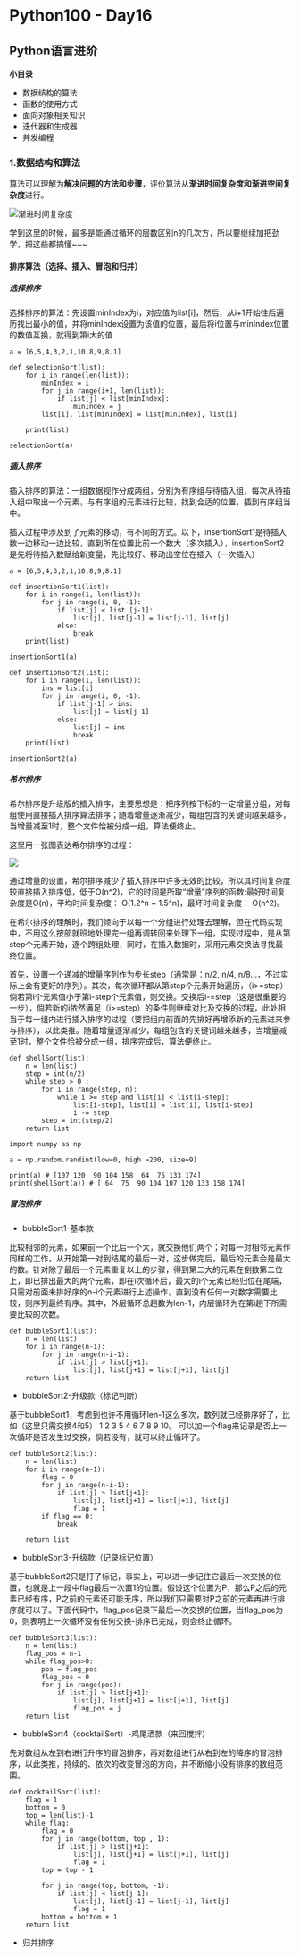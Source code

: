 # Python100 - Day16
## Python语言进阶

**小目录**

+ 数据结构的算法
+ 函数的使用方式
+ 面向对象相关知识
+ 迭代器和生成器
+ 并发编程

### 1.数据结构和算法

算法可以理解为**解决问题的方法和步骤**，评价算法从**渐进时间复杂度和渐进空间复杂度**进行。

![渐进时间复杂度](./time_complexity.jpg)

学到这里的时候，最多是能通过循环的层数区别n的几次方，所以要继续加把劲学，把这些都搞懂~~~

#### 排序算法（选择、插入、冒泡和归并）

##### 选择排序

选择排序的算法：先设置minIndex为i，对应值为list[i]，然后，从i+1开始往后遍历找出最小的值，并将minIndex设置为该值的位置，最后将i位置与minIndex位置的数值互换，就得到第i大的值
	
	a = [6,5,4,3,2,1,10,8,9,8.1]
	
	def selectionSort(list):
		for i in range(len(list)):
			minIndex = i
			for j in range(i+1, len(list)):
				if list[j] < list[minIndex]:
					minIndex = j
			list[i], list[minIndex] = list[minIndex], list[i]
	
		print(list)
	
	selectionSort(a)

##### 插入排序

插入排序的算法：一组数据视作分成两组，分别为有序组与待插入组，每次从待插入组中取出一个元素，与有序组的元素进行比较，找到合适的位置，插到有序组当中。

插入过程中涉及到了元素的移动，有不同的方式。以下，insertionSort1是待插入数一边移动一边比较，直到所在位置比前一个数大（多次插入），insertionSort2是先将待插入数赋给新变量，先比较好、移动出空位在插入（一次插入）

	a = [6,5,4,3,2,1,10,8,9,8.1]
	
	def insertionSort1(list):
		for i in range(1, len(list)):
			for j in range(i, 0, -1):
				if list[j] < list [j-1]:
					list[j], list[j-1] = list[j-1], list[j]
				else: 
					break
		print(list)
	
	insertionSort1(a)
	
	def insertionSort2(list):
		for i in range(1, len(list)):
			ins = list[i] 
			for j in range(i, 0, -1):
				if list[j-1] > ins:
					list[j] = list[j-1]
				else:
					list[j] = ins
					break
		print(list)
	
	insertionSort2(a)

##### 希尔排序

希尔排序是升级版的插入排序，主要思想是：把序列按下标的一定增量分组，对每组使用直接插入排序算法排序；随着增量逐渐减少，每组包含的关键词越来越多，当增量减至1时，整个文件恰被分成一组，算法便终止。

这里用一张图表达希尔排序的过程：

![](./shellSort.jpg )

通过增量的设置，希尔排序减少了插入排序中许多无效的比较，所以其时间复杂度较直接插入排序低，低于O(n^2)，它的时间是所取“增量”序列的函数:最好时间复杂度是O(n)，平均时间复杂度： O(1.2^n ~ 1.5^n)，最坏时间复杂度： O(n^2)。

在希尔排序的理解时，我们倾向于以每一个分组进行处理去理解，但在代码实现中，不用这么按部就班地处理完一组再调转回来处理下一组，实现过程中，是从第step个元素开始，逐个跨组处理，同时，在插入数据时，采用元素交换法寻找最终位置。


首先，设置一个递减的增量序列作为步长step（通常是：n/2, n/4, n/8...，不过实际上会有更好的序列）。其次，每次循环都从第step个元素开始遍历，（i>=step）倘若第i个元素值小于第i-step个元素值，则交换。交换后i-=step（这是很重要的一步），倘若新的i依然满足（i>=step）的条件则继续对比及交换的过程，此处相当于每一组内进行插入排序的过程（要把组内前面的先排好再增添新的元素进来参与排序），以此类推。随着增量逐渐减少，每组包含的关键词越来越多，当增量减至1时，整个文件恰被分成一组，排序完成后，算法便终止。

	def shellSort(list):
		n = len(list)
		step = int(n/2)
		while step > 0 :
			for i in range(step, n):
				while i >= step and list[i] < list[i-step]:
					list[i-step], list[i] = list[i], list[i-step]
					i -= step
			step = int(step/2) 
		return list
	
	import numpy as np
	
	a = np.random.randint(low=0, high =200, size=9)
	
	print(a) # [107 120  90 104 158  64  75 133 174]
	print(shellSort(a)) # [ 64  75  90 104 107 120 133 158 174]


##### 冒泡排序

+ bubbleSort1-基本款

比较相邻的元素，如果前一个比后一个大，就交换他们两个；对每一对相邻元素作同样的工作，从开始第一对到结尾的最后一对，这步做完后，最后的元素会是最大的数。针对除了最后一个元素重复以上的步骤，得到第二大的元素在倒数第二位上，即已排出最大的两个元素，即在i次循环后，最大的i个元素已经归位在尾端，只需对前面未排好序的n-i个元素进行上述操作，直到没有任何一对数字需要比较，则序列最终有序。其中，外层循环总趟数为len-1，内层循环为在第i趟下所需要比较的次数。

	def bubbleSort1(list):
		n = len(list)
		for i in range(n-1):
			for j in range(n-i-1):
				if list[j] > list[j+1]:
					list[j], list[j+1] = list[j+1], list[j]
		return list

+ bubbleSort2-升级款（标记判断）

基于bubbleSort1，考虑到也许不用循环len-1这么多次，数列就已经排序好了，比如（这里只需交换4和5） 1 2 3 5 4 6 7 8 9 10。 可以加一个flag来记录是否上一次循环是否发生过交换，倘若没有，就可以终止循环了。
	
	def bubbleSort2(list):
		n = len(list)
		for i in range(n-1):
			flag = 0
			for j in range(n-i-1):
				if list[j] > list[j+1]:
					list[j], list[j+1] = list[j+1], list[j]
					flag = 1
			if flag == 0:
				break
	
		return list

+ bubbleSort3-升级款（记录标记位置）

基于bubbleSort2只是打了标记，事实上，可以进一步记住它最后一次交换的位置，也就是上一段中flag最后一次置1的位置。假设这个位置为P，那么P之后的元素已经有序，P之前的元素还可能无序，所以我们只需要对P之前的元素再进行排序就可以了。下面代码中，flag_pos记录下最后一次交换的位置，当flag_pos为0，则表明上一次循环没有任何交换-排序已完成，则会终止循环。

	def bubbleSort3(list):
		n = len(list)
		flag_pos = n-1
		while flag_pos>0:
			pos = flag_pos
			flag_pos = 0
			for j in range(pos):
				if list[j] > list[j+1]:
					list[j], list[j+1] = list[j+1], list[j]
					flag_pos = j
		return list

+ bubbleSort4（cocktailSort）-鸡尾酒款（来回搅拌）

先对数组从左到右进行升序的冒泡排序，再对数组进行从右到左的降序的冒泡排序，以此类推，持续的、依次的改变冒泡的方向，并不断缩小没有排序的数组范围。

	def cocktailSort(list):
		flag = 1
		bottom = 0
		top = len(list)-1
		while flag:
			flag = 0
			for j in range(bottom, top , 1):
				if list[j] > list[j+1]:
					list[j], list[j+1] = list[j+1], list[j]
					flag = 1
			top = top - 1
	
			for j in range(top, bottom, -1):
				if list[j] < list[j-1]:
					list[j], list[j-1] = list[j-1], list[j]
					flag = 1
			bottom = bottom + 1
		return list


+ 归并排序


